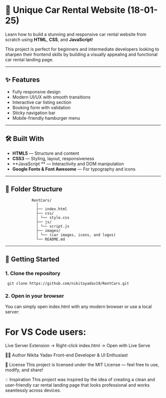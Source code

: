 # 🚗 Unique Car Rental Website (18-01-25)

Learn how to build a stunning and responsive car rental website from scratch using **HTML**, **CSS**, and **JavaScript**!

This project is perfect for beginners and intermediate developers looking to sharpen their frontend skills by building a visually appealing and functional car rental landing page.

---

## ✨ Features

- Fully responsive design
- Modern UI/UX with smooth transitions
- Interactive car listing section
- Booking form with validation
- Sticky navigation bar
- Mobile-friendly hamburger menu

---

## 🛠️ Built With

- **HTML5** — Structure and content
- **CSS3** — Styling, layout, responsiveness
- **JavaScript ** — Interactivity and DOM manipulation
- **Google Fonts & Font Awesome** — For typography and icons

---

## 📁 Folder Structure

                RentCars/
                  │
                  ├── index.html
                  ├── css/
                  │ └── style.css
                  ├── js/
                  │ └── script.js
                  ├── images/
                  │ └── (car images, icons, and logos)
                  └── README.md




---

## 🚀 Getting Started

### 1. Clone the repository

     
     git clone https://github.com/nikitayadav19/RentCars.git



### 2. Open in your browser
   You can simply open index.html with any modern browser or use a local server:

# For VS Code users:
Live Server Extension → Right-click index.html → Open with Live Serve




🧑‍💻 Author
Nikita Yadav
Front-end Developer & UI Enthusiast

📜 License
This project is licensed under the MIT License — feel free to use, modify, and share!

💡 Inspiration
This project was inspired by the idea of creating a clean and user-friendly car rental landing page that looks professional and works seamlessly across devices.





